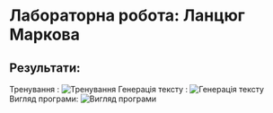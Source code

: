 # Лабораторна робота: Ланцюг Маркова

## Результати:

Тренування : 
![Тренування](https://i.pinimg.com/originals/11/34/88/113488aa6977d4737dc6cfcf4bb336f3.png)
Генерація тексту :
![Генерація тексту](https://i.pinimg.com/originals/c4/4e/31/c44e312564e58e6d86a898949cf73140.png)
Вигляд програми:
![Вигляд програми](https://i.pinimg.com/originals/d2/53/d5/d253d569c346db85f3cb24cac0069cc5.png)
